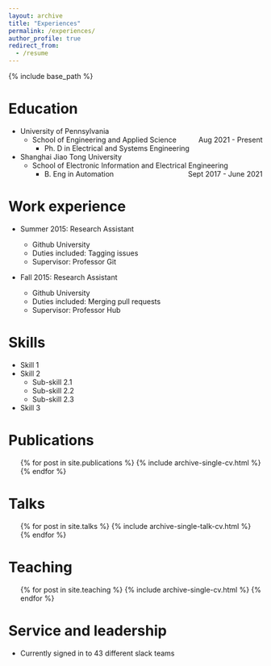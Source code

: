 ```yaml
---
layout: archive
title: "Experiences"
permalink: /experiences/
author_profile: true
redirect_from:
  - /resume
---
```


{% include base_path %}

Education
======
* University of Pennsylvania 
  * School of Engineering and Applied Science <span style="float:right">Aug 2021 - Present</span>
    * Ph. D in Electrical and Systems Engineering
* Shanghai Jiao Tong University
  * School of Electronic Information and Electrical Engineering <span style="float:right">Sept 2017 - June 2021</span>
    * B. Eng in Automation


Work experience
======
* Summer 2015: Research Assistant
  * Github University
  * Duties included: Tagging issues
  * Supervisor: Professor Git

* Fall 2015: Research Assistant
  * Github University
  * Duties included: Merging pull requests
  * Supervisor: Professor Hub
  
Skills
======
* Skill 1
* Skill 2
  * Sub-skill 2.1
  * Sub-skill 2.2
  * Sub-skill 2.3
* Skill 3

Publications
======
  <ul>{% for post in site.publications %}
    {% include archive-single-cv.html %}
  {% endfor %}</ul>
  
Talks
======
  <ul>{% for post in site.talks %}
    {% include archive-single-talk-cv.html %}
  {% endfor %}</ul>
  
Teaching
======
  <ul>{% for post in site.teaching %}
    {% include archive-single-cv.html %}
  {% endfor %}</ul>
  
Service and leadership
======
* Currently signed in to 43 different slack teams
